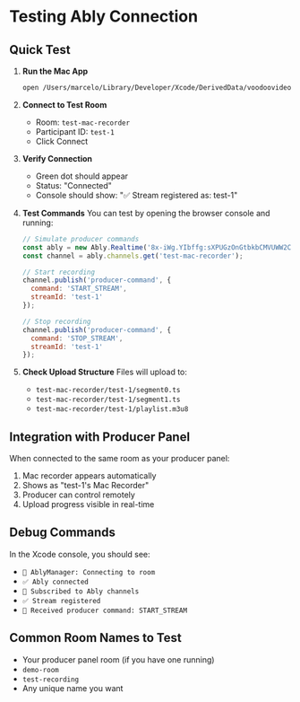 # Testing Ably Connection

## Quick Test

1. **Run the Mac App**
   ```bash
   open /Users/marcelo/Library/Developer/Xcode/DerivedData/voodoovideo-*/Build/Products/Debug/voodoovideo.app
   ```

2. **Connect to Test Room**
   - Room: `test-mac-recorder`
   - Participant ID: `test-1`
   - Click Connect

3. **Verify Connection**
   - Green dot should appear
   - Status: "Connected"
   - Console should show: "✅ Stream registered as: test-1"

4. **Test Commands**
   You can test by opening the browser console and running:
   ```javascript
   // Simulate producer commands
   const ably = new Ably.Realtime('8x-iWg.YIbffg:sXPUGzOnGtbkbCMVUWW2CeJuq0eI_lRwQcVQWHnyvSs');
   const channel = ably.channels.get('test-mac-recorder');
   
   // Start recording
   channel.publish('producer-command', {
     command: 'START_STREAM',
     streamId: 'test-1'
   });
   
   // Stop recording
   channel.publish('producer-command', {
     command: 'STOP_STREAM', 
     streamId: 'test-1'
   });
   ```

5. **Check Upload Structure**
   Files will upload to:
   - `test-mac-recorder/test-1/segment0.ts`
   - `test-mac-recorder/test-1/segment1.ts`
   - `test-mac-recorder/test-1/playlist.m3u8`

## Integration with Producer Panel

When connected to the same room as your producer panel:
1. Mac recorder appears automatically
2. Shows as "test-1's Mac Recorder"
3. Producer can control remotely
4. Upload progress visible in real-time

## Debug Commands

In the Xcode console, you should see:
- `🔌 AblyManager: Connecting to room`
- `✅ Ably connected`
- `📡 Subscribed to Ably channels`
- `✅ Stream registered`
- `📨 Received producer command: START_STREAM`

## Common Room Names to Test

- Your producer panel room (if you have one running)
- `demo-room`
- `test-recording`
- Any unique name you want